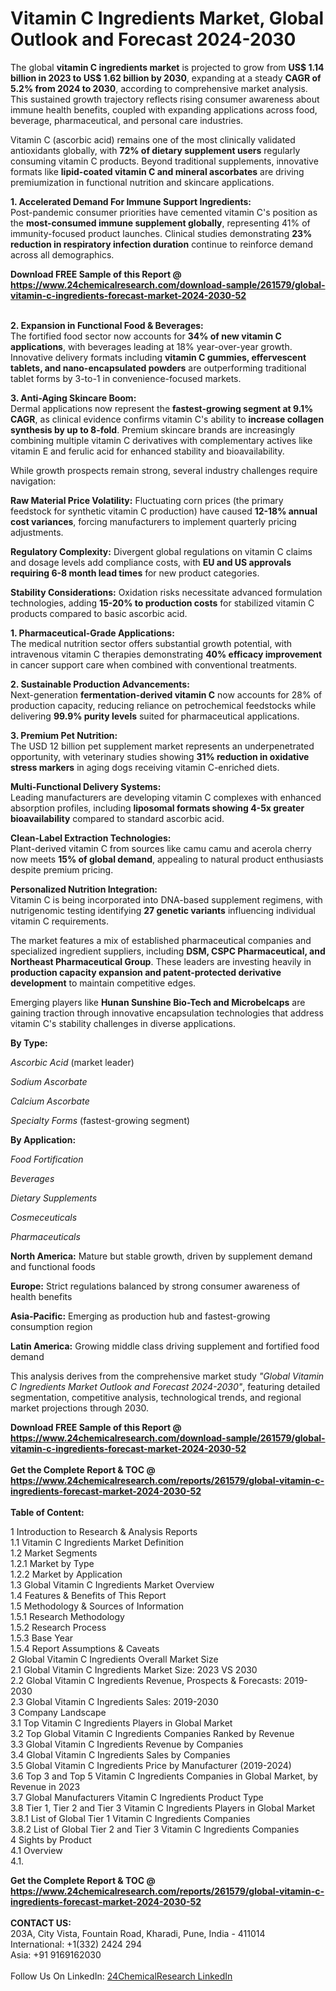 <h1>Vitamin C Ingredients Market, Global Outlook and Forecast 2024-2030</h1><p>The global <strong>vitamin C ingredients market</strong> is projected to grow from <strong>US$ 1.14 billion in 2023 to US$ 1.62 billion by 2030</strong>, expanding at a steady <strong>CAGR of 5.2% from 2024 to 2030</strong>, according to comprehensive market analysis. This sustained growth trajectory reflects rising consumer awareness about immune health benefits, coupled with expanding applications across food, beverage, pharmaceutical, and personal care industries.</p><p>Vitamin C (ascorbic acid) remains one of the most clinically validated antioxidants globally, with <strong>72% of dietary supplement users</strong> regularly consuming vitamin C products. Beyond traditional supplements, innovative formats like <strong>lipid-coated vitamin C and mineral ascorbates</strong> are driving premiumization in functional nutrition and skincare applications.</p><p><strong>1. Accelerated Demand For Immune Support Ingredients:</strong><br>
Post-pandemic consumer priorities have cemented vitamin C's position as the <strong>most-consumed immune supplement globally</strong>, representing 41% of immunity-focused product launches. Clinical studies demonstrating <strong>23% reduction in respiratory infection duration</strong> continue to reinforce demand across all demographics.</p><div><b>Download FREE Sample of this Report @ 
            <a href="https://www.24chemicalresearch.com/download-sample/261579/global-vitamin-c-ingredients-forecast-market-2024-2030-52">
            https://www.24chemicalresearch.com/download-sample/261579/global-vitamin-c-ingredients-forecast-market-2024-2030-52</a></b></div><br><p><strong>2. Expansion in Functional Food &amp; Beverages:</strong><br>
The fortified food sector now accounts for <strong>34% of new vitamin C applications</strong>, with beverages leading at 18% year-over-year growth. Innovative delivery formats including <strong>vitamin C gummies, effervescent tablets, and nano-encapsulated powders</strong> are outperforming traditional tablet forms by 3-to-1 in convenience-focused markets.</p><p><strong>3. Anti-Aging Skincare Boom:</strong><br>
Dermal applications now represent the <strong>fastest-growing segment at 9.1% CAGR</strong>, as clinical evidence confirms vitamin C's ability to <strong>increase collagen synthesis by up to 8-fold</strong>. Premium skincare brands are increasingly combining multiple vitamin C derivatives with complementary actives like vitamin E and ferulic acid for enhanced stability and bioavailability.</p><p>While growth prospects remain strong, several industry challenges require navigation:</p><p><strong>Raw Material Price Volatility:</strong> Fluctuating corn prices (the primary feedstock for synthetic vitamin C production) have caused <strong>12-18% annual cost variances</strong>, forcing manufacturers to implement quarterly pricing adjustments.</p><p><strong>Regulatory Complexity:</strong> Divergent global regulations on vitamin C claims and dosage levels add compliance costs, with <strong>EU and US approvals requiring 6-8 month lead times</strong> for new product categories.</p><p><strong>Stability Considerations:</strong> Oxidation risks necessitate advanced formulation technologies, adding <strong>15-20% to production costs</strong> for stabilized vitamin C products compared to basic ascorbic acid.</p><p><strong>1. Pharmaceutical-Grade Applications:</strong><br>
The medical nutrition sector offers substantial growth potential, with intravenous vitamin C therapies demonstrating <strong>40% efficacy improvement</strong> in cancer support care when combined with conventional treatments.</p><p><strong>2. Sustainable Production Advancements:</strong><br>
Next-generation <strong>fermentation-derived vitamin C</strong> now accounts for 28% of production capacity, reducing reliance on petrochemical feedstocks while delivering <strong>99.9% purity levels</strong> suited for pharmaceutical applications.</p><p><strong>3. Premium Pet Nutrition:</strong><br>
The USD 12 billion pet supplement market represents an underpenetrated opportunity, with veterinary studies showing <strong>31% reduction in oxidative stress markers</strong> in aging dogs receiving vitamin C-enriched diets.</p><p><strong>Multi-Functional Delivery Systems:</strong><br>
	Leading manufacturers are developing vitamin C complexes with enhanced absorption profiles, including <strong>liposomal formats showing 4-5x greater bioavailability</strong> compared to standard ascorbic acid.</p><p><strong>Clean-Label Extraction Technologies:</strong><br>
	Plant-derived vitamin C from sources like camu camu and acerola cherry now meets <strong>15% of global demand</strong>, appealing to natural product enthusiasts despite premium pricing.</p><p><strong>Personalized Nutrition Integration:</strong><br>
	Vitamin C is being incorporated into DNA-based supplement regimens, with nutrigenomic testing identifying <strong>27 genetic variants</strong> influencing individual vitamin C requirements.</p><p>The market features a mix of established pharmaceutical companies and specialized ingredient suppliers, including <strong>DSM, CSPC Pharmaceutical, and Northeast Pharmaceutical Group</strong>. These leaders are investing heavily in <strong>production capacity expansion and patent-protected derivative development</strong> to maintain competitive edges.</p><p>Emerging players like <strong>Hunan Sunshine Bio-Tech and Microbelcaps</strong> are gaining traction through innovative encapsulation technologies that address vitamin C's stability challenges in diverse applications.</p><p><strong>By Type:</strong></p><p><em>Ascorbic Acid</em> (market leader)</p><p><em>Sodium Ascorbate</em></p><p><em>Calcium Ascorbate</em></p><p><em>Specialty Forms</em> (fastest-growing segment)</p><p><strong>By Application:</strong></p><p><em>Food Fortification</em></p><p><em>Beverages</em></p><p><em>Dietary Supplements</em></p><p><em>Cosmeceuticals</em></p><p><em>Pharmaceuticals</em></p><p><strong>North America:</strong> Mature but stable growth, driven by supplement demand and functional foods</p><p><strong>Europe:</strong> Strict regulations balanced by strong consumer awareness of health benefits</p><p><strong>Asia-Pacific:</strong> Emerging as production hub and fastest-growing consumption region</p><p><strong>Latin America:</strong> Growing middle class driving supplement and fortified food demand</p><p>This analysis derives from the comprehensive market study <em>"Global Vitamin C Ingredients Market Outlook and Forecast 2024-2030"</em>, featuring detailed segmentation, competitive analysis, technological trends, and regional market projections through 2030.</p><div><b>Download FREE Sample of this Report @ 
            <a href="https://www.24chemicalresearch.com/download-sample/261579/global-vitamin-c-ingredients-forecast-market-2024-2030-52">
            https://www.24chemicalresearch.com/download-sample/261579/global-vitamin-c-ingredients-forecast-market-2024-2030-52</a></b></div><br><div><b>Get the Complete Report & TOC @ 
            <a href="https://www.24chemicalresearch.com/reports/261579/global-vitamin-c-ingredients-forecast-market-2024-2030-52">
            https://www.24chemicalresearch.com/reports/261579/global-vitamin-c-ingredients-forecast-market-2024-2030-52</a></b></div><br>
            <b>Table of Content:</b><p>1 Introduction to Research & Analysis Reports<br />
    1.1 Vitamin C Ingredients Market Definition<br />
    1.2 Market Segments<br />
        1.2.1 Market by Type<br />
        1.2.2 Market by Application<br />
    1.3 Global Vitamin C Ingredients Market Overview<br />
    1.4 Features & Benefits of This Report<br />
    1.5 Methodology & Sources of Information<br />
        1.5.1 Research Methodology<br />
        1.5.2 Research Process<br />
        1.5.3 Base Year<br />
        1.5.4 Report Assumptions & Caveats<br />
2 Global Vitamin C Ingredients Overall Market Size<br />
    2.1 Global Vitamin C Ingredients Market Size: 2023 VS 2030<br />
    2.2 Global Vitamin C Ingredients Revenue, Prospects & Forecasts: 2019-2030<br />
    2.3 Global Vitamin C Ingredients Sales: 2019-2030<br />
3 Company Landscape<br />
    3.1 Top Vitamin C Ingredients Players in Global Market<br />
    3.2 Top Global Vitamin C Ingredients Companies Ranked by Revenue<br />
    3.3 Global Vitamin C Ingredients Revenue by Companies<br />
    3.4 Global Vitamin C Ingredients Sales by Companies<br />
    3.5 Global Vitamin C Ingredients Price by Manufacturer (2019-2024)<br />
    3.6 Top 3 and Top 5 Vitamin C Ingredients Companies in Global Market, by Revenue in 2023<br />
    3.7 Global Manufacturers Vitamin C Ingredients Product Type<br />
    3.8 Tier 1, Tier 2 and Tier 3 Vitamin C Ingredients Players in Global Market<br />
        3.8.1 List of Global Tier 1 Vitamin C Ingredients Companies<br />
        3.8.2 List of Global Tier 2 and Tier 3 Vitamin C Ingredients Companies<br />
4 Sights by Product<br />
    4.1 Overview<br />
        4.1.</p><div><b>Get the Complete Report & TOC @ 
            <a href="https://www.24chemicalresearch.com/reports/261579/global-vitamin-c-ingredients-forecast-market-2024-2030-52">
            https://www.24chemicalresearch.com/reports/261579/global-vitamin-c-ingredients-forecast-market-2024-2030-52</a></b></div><br><b>CONTACT US:</b><br>
            203A, City Vista, Fountain Road, Kharadi, Pune, India - 411014<br>
            International: +1(332) 2424 294<br>
            Asia: +91 9169162030 <br><br>
            Follow Us On LinkedIn: <a href="https://www.linkedin.com/company/24chemicalresearch/">24ChemicalResearch LinkedIn</a>